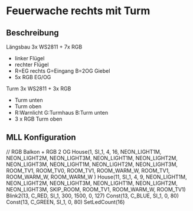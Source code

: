 # Feuerwache rechts mit Turm

## Beschreibung

Längsbau 3x WS2811 + 7x RGB

- linker Flügel
- rechter Flügel
- R=EG rechts G=Eingang B=2OG Giebel
- 5x RGB EG/OG

Turm 3x WS2811 + 3x RGB

- Turm unten
- Turm oben
- R:Warnlicht G:Turmhaus B:Turm unten
- 3 x RGB Turm oben

## MLL Konfiguration

// RGB Balkon + RGB 2 OG
House(1,   SI_1,  4, 16, NEON_LIGHT1M, NEON_LIGHT2M, NEON_LIGHT3M, NEON_LIGHT1M, NEON_LIGHT2M, NEON_LIGHT3M, NEON_LIGHT1M, NEON_LIGHT2M, NEON_LIGHT3M,
    ROOM_TV1, ROOM_TV0, ROOM_TV1, ROOM_WARM_W, ROOM_TV1, ROOM_WARM_W, ROOM_WARM_W )
House(11,   SI_1,  4, 9, NEON_LIGHT1M, NEON_LIGHT2M, NEON_LIGHT3M, NEON_LIGHT1M, NEON_LIGHT2M, NEON_LIGHT3M, SKIP_ROOM,
    ROOM_TV1, ROOM_WARM_W, ROOM_TV1)
Blink2(13, C_RED, SI_1, 300, 1500, 0, 127)
Const(13, C_BLUE, SI_1, 0, 80)
Const(13, C_GREEN, SI_1, 0, 80)
SetLedCount(16)
